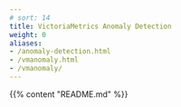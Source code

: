 ```yaml
---
# sort: 14
title: VictoriaMetrics Anomaly Detection
weight: 0
aliases:
- /anomaly-detection.html
- /vmanomaly.html
- /vmanomaly/
---
```

{{% content "README.md" %}}
